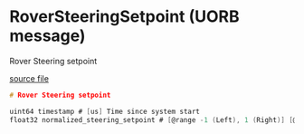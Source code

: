 # RoverSteeringSetpoint (UORB message)

Rover Steering setpoint

[source file](https://github.com/PX4/PX4-Autopilot/blob/main/msg/RoverSteeringSetpoint.msg)

```c
# Rover Steering setpoint

uint64 timestamp # [us] Time since system start
float32 normalized_steering_setpoint # [@range -1 (Left), 1 (Right)] [@frame Body] Ackermann: Normalized steering angle, Differential/Mecanum: Normalized speed difference between the left and right wheels

```

